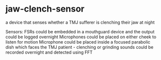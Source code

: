 # jaw-clench-sensor
a device that senses whether a TMJ sufferer is clenching their jaw at night

Sensors:
FSRs could be embedded in a mouthguard device and the output could be logged overnight
Microphones could be placed on either cheek to listen for motion
Microphone could be placed inside a focused parabolic dish which faces the TMJ patient - clenching or grinding sounds could be recorded overnight and detected using FFT
